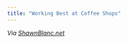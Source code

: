 ```yaml
---
title: "Working Best at Coffee Shops"
---
```

<p><i>Via </i><a href="http://shawnblanc.net/2011/04/working-in-coffee-shops/" title="" target=""><i>ShawnBlanc.net</i></a></p>

